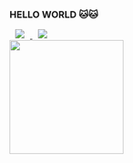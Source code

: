 ### HELLO WORLD 🐱🐱

<a href="https://blog.naver.com/jjjo0o">
    <img 
        src="http://img.shields.io/badge/-Tech%20Blog-655ced?style=flat&logo=github&link=https://blog.naver.com/jjjo0o"
        style="height : auto; margin-left : 10px; margin-right : 10px;"/>
</a>
<a href="mailto:jsy20010427@gmail.com">
    <img 
        src="https://img.shields.io/badge/Gmail-d14836?style=flat-square&logo=Gmail&logoColor=white&link=mailto:jsy20010427@gmail.com"
        style="height : auto; margin-left : 10px; margin-right : 10px;"/>
</a>

<div >
    <img src="https://media.tenor.com/-unmMc78vT4AAAAi/white-cat.gif" width="200" height="200">
</div>




